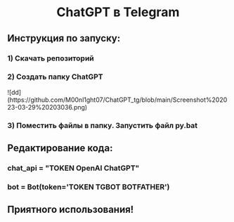 <h1 align="center">ChatGPT в Telegram</h1>

<h2>Инструкция по запуску:</h2>
<h3>1) Скачать репозиторий</h3>
<h3>2) Создать папку ChatGPT</h3>
![dd](https://github.com/M00nl1ght07/ChatGPT_tg/blob/main/Screenshot%202023-03-29%20203036.png)
<h3>3) Поместить файлы в папку. Запустить файл py.bat</h3>

<h2>Редактирование кода:</h2>
<h3>chat_api = "TOKEN OpenAI ChatGPT"</h3>
<h3>bot = Bot(token='TOKEN TGBOT BOTFATHER')</h3>



<h2>Приятного использования!</h2>
